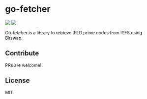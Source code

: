 go-fetcher
==================

[![](https://img.shields.io/badge/made%20by-Protocol%20Labs-blue.svg?style=flat-square)](http://ipn.io)
[![](https://img.shields.io/badge/project-IPFS-blue.svg?style=flat-square)](http://ipfs.io/)

Go-fetcher is a library to retrieve IPLD prime nodes from IPFS using Bitswap.

## Contribute

PRs are welcome!

## License

MIT  